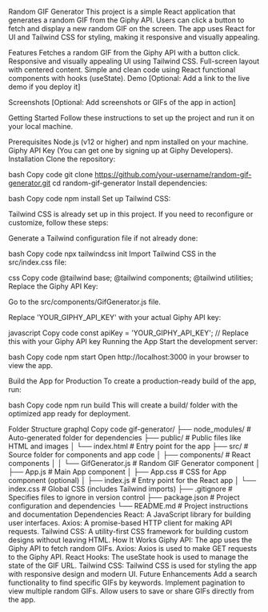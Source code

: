 Random GIF Generator
This project is a simple React application that generates a random GIF from the Giphy API. Users can click a button to fetch and display a new random GIF on the screen. The app uses React for UI and Tailwind CSS for styling, making it responsive and visually appealing.

Features
Fetches a random GIF from the Giphy API with a button click.
Responsive and visually appealing UI using Tailwind CSS.
Full-screen layout with centered content.
Simple and clean code using React functional components with hooks (useState).
Demo
[Optional: Add a link to the live demo if you deploy it]

Screenshots
[Optional: Add screenshots or GIFs of the app in action]

Getting Started
Follow these instructions to set up the project and run it on your local machine.

Prerequisites
Node.js (v12 or higher) and npm installed on your machine.
Giphy API Key (You can get one by signing up at Giphy Developers).
Installation
Clone the repository:

bash
Copy code
git clone https://github.com/your-username/random-gif-generator.git
cd random-gif-generator
Install dependencies:

bash
Copy code
npm install
Set up Tailwind CSS:

Tailwind CSS is already set up in this project. If you need to reconfigure or customize, follow these steps:

Generate a Tailwind configuration file if not already done:

bash
Copy code
npx tailwindcss init
Import Tailwind CSS in the src/index.css file:

css
Copy code
@tailwind base;
@tailwind components;
@tailwind utilities;
Replace the Giphy API Key:

Go to the src/components/GifGenerator.js file.

Replace 'YOUR_GIPHY_API_KEY' with your actual Giphy API key:

javascript
Copy code
const apiKey = 'YOUR_GIPHY_API_KEY';  // Replace this with your Giphy API key
Running the App
Start the development server:

bash
Copy code
npm start
Open http://localhost:3000 in your browser to view the app.

Build the App for Production
To create a production-ready build of the app, run:

bash
Copy code
npm run build
This will create a build/ folder with the optimized app ready for deployment.

Folder Structure
graphql
Copy code
gif-generator/
├── node_modules/       # Auto-generated folder for dependencies
├── public/             # Public files like HTML and images
│   └── index.html      # Entry point for the app
├── src/                # Source folder for components and app code
│   ├── components/     # React components
│   │   └── GifGenerator.js  # Random GIF Generator component
│   ├── App.js          # Main App component
│   ├── App.css         # CSS for App component (optional)
│   ├── index.js        # Entry point for the React app
│   └── index.css       # Global CSS (includes Tailwind imports)
├── .gitignore          # Specifies files to ignore in version control
├── package.json        # Project configuration and dependencies
└── README.md           # Project instructions and documentation
Dependencies
React: A JavaScript library for building user interfaces.
Axios: A promise-based HTTP client for making API requests.
Tailwind CSS: A utility-first CSS framework for building custom designs without leaving HTML.
How It Works
Giphy API: The app uses the Giphy API to fetch random GIFs.
Axios: Axios is used to make GET requests to the Giphy API.
React Hooks: The useState hook is used to manage the state of the GIF URL.
Tailwind CSS: Tailwind CSS is used for styling the app with responsive design and modern UI.
Future Enhancements
Add a search functionality to find specific GIFs by keywords.
Implement pagination to view multiple random GIFs.
Allow users to save or share GIFs directly from the app.
